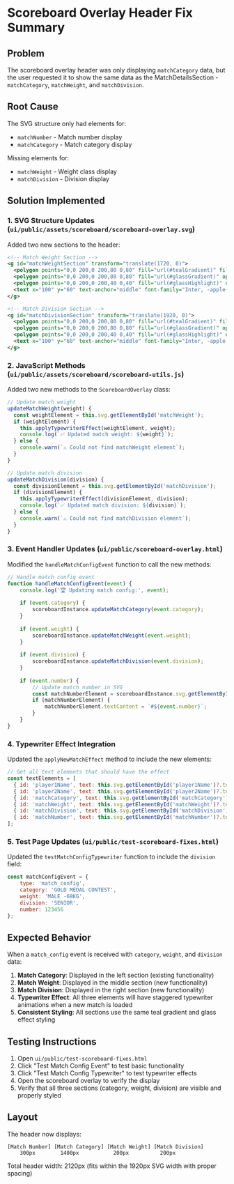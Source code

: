 # Scoreboard Overlay Header Fix Summary

## Problem
The scoreboard overlay header was only displaying `matchCategory` data, but the user requested it to show the same data as the MatchDetailsSection - `matchCategory`, `matchWeight`, and `matchDivision`.

## Root Cause
The SVG structure only had elements for:
- `matchNumber` - Match number display
- `matchCategory` - Match category display

Missing elements for:
- `matchWeight` - Weight class display
- `matchDivision` - Division display

## Solution Implemented

### 1. SVG Structure Updates (`ui/public/assets/scoreboard/scoreboard-overlay.svg`)
Added two new sections to the header:

```xml
<!-- Match Weight Section -->
<g id="matchWeightSection" transform="translate(1720, 0)">
  <polygon points="0,0 200,0 200,80 0,80" fill="url(#tealGradient)" filter="url(#dropShadow)"/>
  <polygon points="0,0 200,0 200,80 0,80" fill="url(#glassGradient)" opacity="0.6"/>
  <polygon points="0,0 200,0 200,40 0,40" fill="url(#glassHighlight)" opacity="0.8" filter="url(#glassReflection)"/>
  <text x="100" y="60" text-anchor="middle" font-family="Inter, -apple-system, BlinkMacSystemFont, 'Segoe UI', Roboto, sans-serif" font-size="54" font-weight="600" fill="white" id="matchWeight" filter="url(#emboss3D)">M-80KG</text>
</g>

<!-- Match Division Section -->
<g id="matchDivisionSection" transform="translate(1920, 0)">
  <polygon points="0,0 200,0 200,80 0,80" fill="url(#tealGradient)" filter="url(#dropShadow)"/>
  <polygon points="0,0 200,0 200,80 0,80" fill="url(#glassGradient)" opacity="0.6"/>
  <polygon points="0,0 200,0 200,40 0,40" fill="url(#glassHighlight)" opacity="0.8" filter="url(#glassReflection)"/>
  <text x="100" y="60" text-anchor="middle" font-family="Inter, -apple-system, BlinkMacSystemFont, 'Segoe UI', Roboto, sans-serif" font-size="54" font-weight="600" fill="white" id="matchDivision" filter="url(#emboss3D)">SENIOR</text>
</g>
```

### 2. JavaScript Methods (`ui/public/assets/scoreboard/scoreboard-utils.js`)
Added two new methods to the `ScoreboardOverlay` class:

```javascript
// Update match weight
updateMatchWeight(weight) {
  const weightElement = this.svg.getElementById('matchWeight');
  if (weightElement) {
    this.applyTypewriterEffect(weightElement, weight);
    console.log(`✅ Updated match weight: ${weight}`);
  } else {
    console.warn(`⚠️ Could not find matchWeight element`);
  }
}

// Update match division
updateMatchDivision(division) {
  const divisionElement = this.svg.getElementById('matchDivision');
  if (divisionElement) {
    this.applyTypewriterEffect(divisionElement, division);
    console.log(`✅ Updated match division: ${division}`);
  } else {
    console.warn(`⚠️ Could not find matchDivision element`);
  }
}
```

### 3. Event Handler Updates (`ui/public/scoreboard-overlay.html`)
Modified the `handleMatchConfigEvent` function to call the new methods:

```javascript
// Handle match config event
function handleMatchConfigEvent(event) {
    console.log('🏆 Updating match config:', event);
    
    if (event.category) {
        scoreboardInstance.updateMatchCategory(event.category);
    }
    
    if (event.weight) {
        scoreboardInstance.updateMatchWeight(event.weight);
    }
    
    if (event.division) {
        scoreboardInstance.updateMatchDivision(event.division);
    }
    
    if (event.number) {
        // Update match number in SVG
        const matchNumberElement = scoreboardInstance.svg.getElementById('matchNumber');
        if (matchNumberElement) {
            matchNumberElement.textContent = `#${event.number}`;
        }
    }
}
```

### 4. Typewriter Effect Integration
Updated the `applyNewMatchEffect` method to include the new elements:

```javascript
// Get all text elements that should have the effect
const textElements = [
  { id: 'player1Name', text: this.svg.getElementById('player1Name')?.textContent || '' },
  { id: 'player2Name', text: this.svg.getElementById('player2Name')?.textContent || '' },
  { id: 'matchCategory', text: this.svg.getElementById('matchCategory')?.textContent || '' },
  { id: 'matchWeight', text: this.svg.getElementById('matchWeight')?.textContent || '' },
  { id: 'matchDivision', text: this.svg.getElementById('matchDivision')?.textContent || '' },
  { id: 'matchNumber', text: this.svg.getElementById('matchNumber')?.textContent || '' }
];
```

### 5. Test Page Updates (`ui/public/test-scoreboard-fixes.html`)
Updated the `testMatchConfigTypewriter` function to include the `division` field:

```javascript
const matchConfigEvent = {
    type: 'match_config',
    category: 'GOLD MEDAL CONTEST',
    weight: 'MALE -68KG',
    division: 'SENIOR',
    number: 123456
};
```

## Expected Behavior
When a `match_config` event is received with `category`, `weight`, and `division` data:

1. **Match Category**: Displayed in the left section (existing functionality)
2. **Match Weight**: Displayed in the middle section (new functionality)
3. **Match Division**: Displayed in the right section (new functionality)
4. **Typewriter Effect**: All three elements will have staggered typewriter animations when a new match is loaded
5. **Consistent Styling**: All sections use the same teal gradient and glass effect styling

## Testing Instructions
1. Open `ui/public/test-scoreboard-fixes.html`
2. Click "Test Match Config Event" to test basic functionality
3. Click "Test Match Config Typewriter" to test typewriter effects
4. Open the scoreboard overlay to verify the display
5. Verify that all three sections (category, weight, division) are visible and properly styled

## Layout
The header now displays:
```
[Match Number] [Match Category] [Match Weight] [Match Division]
    300px        1400px           200px          200px
```

Total header width: 2120px (fits within the 1920px SVG width with proper spacing) 